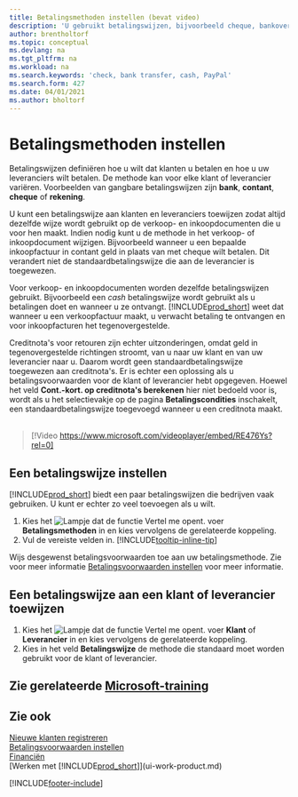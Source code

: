 ```yaml
---
title: Betalingsmethoden instellen (bevat video)
description: 'U gebruikt betalingswijzen, bijvoorbeeld cheque, bankoverschrijving, contant geld of PayPal, om te bepalen hoe verkoop- en inkoopfacturen worden betaald.'
author: brentholtorf
ms.topic: conceptual
ms.devlang: na
ms.tgt_pltfrm: na
ms.workload: na
ms.search.keywords: 'check, bank transfer, cash, PayPal'
ms.search.form: 427
ms.date: 04/01/2021
ms.author: bholtorf
---
```

# <a name="set-up-payment-methods"></a>Betalingsmethoden instellen

Betalingswijzen definiëren hoe u wilt dat klanten u betalen en hoe u uw leveranciers wilt betalen. De methode kan voor elke klant of leverancier variëren. Voorbeelden van gangbare betalingswijzen zijn **bank**, **contant**, **cheque** of **rekening**.

U kunt een betalingswijze aan klanten en leveranciers toewijzen zodat altijd dezelfde wijze wordt gebruikt op de verkoop- en inkoopdocumenten die u voor hen maakt. Indien nodig kunt u de methode in het verkoop- of inkoopdocument wijzigen. Bijvoorbeeld wanneer u een bepaalde inkoopfactuur in contant geld in plaats van met cheque wilt betalen. Dit verandert niet de standaardbetalingswijze die aan de leverancier is toegewezen.

Voor verkoop- en inkoopdocumenten worden dezelfde betalingswijzen gebruikt. Bijvoorbeeld een _cash_ betalingswijze wordt gebruikt als u betalingen doet en wanneer u ze ontvangt. [!INCLUDE[prod_short](includes/prod_short.md)] weet dat wanneer u een verkoopfactuur maakt, u verwacht betaling te ontvangen en voor inkoopfacturen het tegenovergestelde.

Creditnota's voor retouren zijn echter uitzonderingen, omdat geld in tegenovergestelde richtingen stroomt, van u naar uw klant en van uw leverancier naar u. Daarom wordt geen standaardbetalingswijze toegewezen aan creditnota's. Er is echter een oplossing als u betalingsvoorwaarden voor de klant of leverancier hebt opgegeven. Hoewel het veld **Cont.-kort. op creditnota's berekenen** hier niet bedoeld voor is, wordt als u het selectievakje op de pagina **Betalingscondities** inschakelt, een standaardbetalingswijze toegevoegd wanneer u een creditnota maakt. <br><br>  

> [!Video https://www.microsoft.com/videoplayer/embed/RE476Ys?rel=0]

## <a name="to-set-up-a-payment-method"></a>Een betalingswijze instellen

[!INCLUDE[prod_short](includes/prod_short.md)] biedt een paar betalingswijzen die bedrijven vaak gebruiken. U kunt er echter zo veel toevoegen als u wilt.

1. Kies het ![Lampje dat de functie Vertel me opent.](media/ui-search/search_small.png "Vertel me wat u wilt doen") voer **Betalingsmethoden** in en kies vervolgens de gerelateerde koppeling.
2. Vul de vereiste velden in. [!INCLUDE[tooltip-inline-tip](includes/tooltip-inline-tip_md.md)]

Wijs desgewenst betalingsvoorwaarden toe aan uw betalingsmethode. Zie voor meer informatie [Betalingsvoorwaarden instellen](finance-payment-terms.md) voor meer informatie.  

## <a name="to-assign-a-payment-method-to-a-customer-or-vendor"></a>Een betalingswijze aan een klant of leverancier toewijzen

1. Kies het ![Lampje dat de functie Vertel me opent.](media/ui-search/search_small.png "Vertel me wat u wilt doen") voer **Klant** of **Leverancier** in en kies vervolgens de gerelateerde koppeling.
2. Kies in het veld **Betalingswijze** de methode die standaard moet worden gebruikt voor de klant of leverancier.

## <a name="see-related-microsoft-training"></a>Zie gerelateerde [Microsoft-training](/training/modules/cash-management-dynamics-365-business-central/)

## <a name="see-also"></a>Zie ook

[Nieuwe klanten registreren](sales-how-register-new-customers.md)  
[Betalingsvoorwaarden instellen](finance-payment-terms.md)  
[Financiën](finance.md)  
[Werken met [!INCLUDE[prod_short](includes/prod_short.md)]](ui-work-product.md)  


[!INCLUDE[footer-include](includes/footer-banner.md)]
